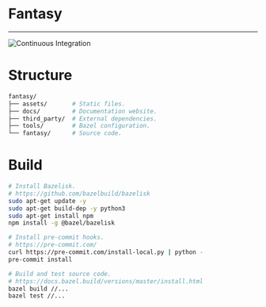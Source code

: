 # Fantasy
---
![Continuous Integration](https://github.com/ashwin153/fantasy/workflows/ci/badge.svg)

# Structure

```bash
fantasy/
├── assets/       # Static files.
├── docs/         # Documentation website.
├── third_party/  # External dependencies.
├── tools/        # Bazel configuration.
└── fantasy/      # Source code.
```

# Build

```bash
# Install Bazelisk.
# https://github.com/bazelbuild/bazelisk
sudo apt-get update -y
sudo apt-get build-dep -y python3
sudo apt-get install npm
npm install -g @bazel/bazelisk

# Install pre-commit hooks.
# https://pre-commit.com/
curl https://pre-commit.com/install-local.py | python -
pre-commit install

# Build and test source code.
# https://docs.bazel.build/versions/master/install.html
bazel build //...
bazel test //...
```
